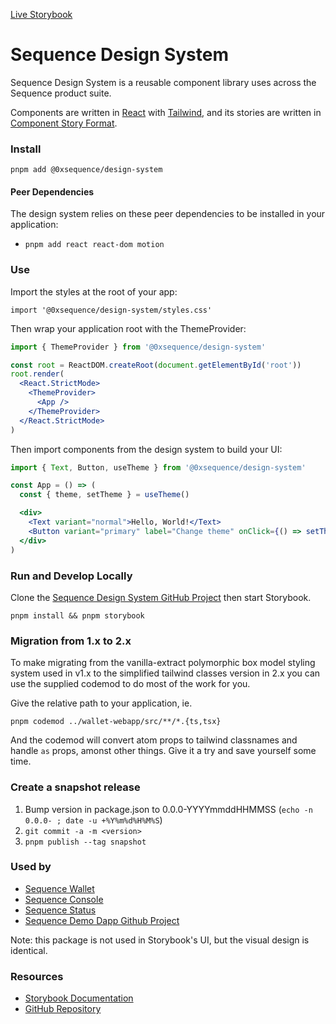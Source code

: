 [Live Storybook](https://0xsequence.github.io/design-system/)

# Sequence Design System

Sequence Design System is a reusable component library uses across the Sequence product suite.

Components are written in [React](https://reactjs.org/) with [Tailwind](https://tailwindcss.com/), and its stories are written in [Component Story Format](https://medium.com/storybookjs/component-story-format-66f4c32366df).

### Install

```
pnpm add @0xsequence/design-system
```

#### Peer Dependencies

The design system relies on these peer dependencies to be installed in your application:

- `pnpm add react react-dom motion`

### Use

Import the styles at the root of your app:

`import '@0xsequence/design-system/styles.css'`

Then wrap your application root with the ThemeProvider:

```jsx
import { ThemeProvider } from '@0xsequence/design-system'

const root = ReactDOM.createRoot(document.getElementById('root'))
root.render(
  <React.StrictMode>
    <ThemeProvider>
      <App />
    </ThemeProvider>
  </React.StrictMode>
)
```

Then import components from the design system to build your UI:

```jsx
import { Text, Button, useTheme } from '@0xsequence/design-system'

const App = () => (
  const { theme, setTheme } = useTheme()

  <div>
    <Text variant="normal">Hello, World!</Text>
    <Button variant="primary" label="Change theme" onClick={() => setTheme(theme === 'dark' ? 'light' : 'dark')} />
  </div>
)

```

### Run and Develop Locally

Clone the [Sequence Design System GitHub Project](https://github.com/0xsequence/design-system) then start Storybook.

```
pnpm install && pnpm storybook
```

### Migration from 1.x to 2.x

To make migrating from the vanilla-extract polymorphic box model styling system used in v1.x to the simplified tailwind classes version in 2.x you can use the supplied codemod to do most of the work for you.

Give the relative path to your application, ie.

`pnpm codemod ../wallet-webapp/src/**/*.{ts,tsx}`

And the codemod will convert atom props to tailwind classnames and handle `as` props, amonst other things. Give it a try and save yourself some time.

### Create a snapshot release

1. Bump version in package.json to 0.0.0-YYYYmmddHHMMSS (`echo -n 0.0.0- ; date -u +%Y%m%d%H%M%S`)
2. `git commit -a -m <version>`
3. `pnpm publish --tag snapshot`

### Used by

- [Sequence Wallet](https://sequence.app/)
- [Sequence Console](https://sequence.dev/)
- [Sequence Status](https://status.sequence.info/)
- [Sequence Demo Dapp Github Project](https://github.com/0xsequence/demo-dapp)

Note: this package is not used in Storybook's UI, but the visual design is identical.

### **Resources**

- [Storybook Documentation](https://storybook.js.org/docs/react/get-started/introduction)
- [GitHub Repository](https://github.com/0xsequence/design-system)
